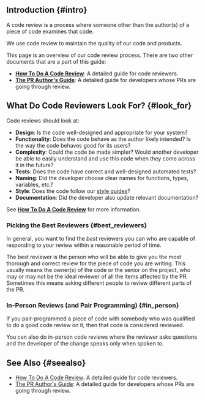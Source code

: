 
## Introduction {#intro}

A code review is a process where someone other than the author(s) of a piece of
code examines that code.

We use code review to maintain the quality of our code and products.

This page is an overview of our code review process. There are two other documents that are a part of this guide:

-   **[How To Do A Code Review](reviewer/index.md)**: A detailed guide for code
    reviewers.
-   **[The PR Author's Guide](developer/index.md)**: A detailed guide for
    developers whose PRs are going through review.

## What Do Code Reviewers Look For? {#look_for}

Code reviews should look at:

-   **Design**: Is the code well-designed and appropriate for your system?
-   **Functionality**: Does the code behave as the author likely intended? Is
    the way the code behaves good for its users?
-   **Complexity**: Could the code be made simpler? Would another developer be
    able to easily understand and use this code when they come across it in the
    future?
-   **Tests**: Does the code have correct and well-designed automated tests?
-   **Naming**: Did the developer choose clear names for functions, types, variables, etc.?
-   **Style**: Does the code follow our
    [style guides](../styleguide/linx-style.md)?
-   **Documentation**: Did the developer also update relevant documentation?

See **[How To Do A Code Review](reviewer/index.md)** for more information.

### Picking the Best Reviewers {#best_reviewers}

In general, you want to find the *best* reviewers you can who are capable of
responding to your review within a reasonable period of time.

The best reviewer is the person who will be able to give you the most thorough
and correct review for the piece of code you are writing. This usually means the
owner(s) of the code or the senior on the project, who may or may not be the ideal reviewer of all the items affected by the PR. Sometimes this means asking different people to review different parts of the PR.

### In-Person Reviews (and Pair Programming) {#in_person}

If you pair-programmed a piece of code with somebody who was qualified to do a
good code review on it, then that code is considered reviewed.

You can also do in-person code reviews where the reviewer asks questions and the
developer of the change speaks only when spoken to.

## See Also {#seealso}

-   [How To Do A Code Review](reviewer/index.md): A detailed guide for code
    reviewers.
-   [The PR Author's Guide](developer/index.md): A detailed guide for developers
    whose PRs are going through review.
